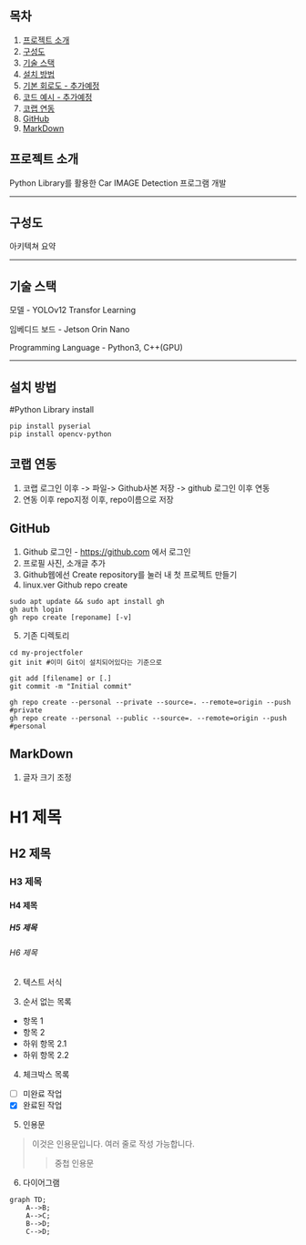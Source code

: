 ## 목차
1. [프로젝트 소개](#프로젝트-소개)
2. [구성도](#구성도)
3. [기술 스택](#기술-스택)
4. [설치 방법](#설치-방법)
5. [기본 회로도 - 추가예정](#기본-회로도)
6. [코드 예시 - 추가예정](#코드-예시)
7. [코랩 연동](#코렙-연동)
8. [GitHub](#Github) 
9. [MarkDown](#MarkDown)


## 프로젝트 소개

Python Library를 활용한 Car IMAGE Detection 프로그램 개발

---

## 구성도

아키텍쳐 요약

---


## 기술 스택

모델 - YOLOv12 Transfor Learning

임베디드 보드 - Jetson Orin Nano

Programming Language - Python3, C++(GPU)

---

## 설치 방법

#Python Library install
```
pip install pyserial
pip install opencv-python
```

## 코랩 연동

1. 코랩 로그인 이후 -> 파일-> Github사본 저장 -> github 로그인 이후 연동
2. 연동 이후 repo지정 이후, repo이름으로 저장 


## GitHub

1. Github 로그인 - https://github.com 에서 로그인
2. 프로필 사진, 소개글 추가
3. Github웹에선 Create repository를 눌러 내 첫 프로젝트 만들기
4. linux.ver Github repo create
```
sudo apt update && sudo apt install gh
gh auth login
gh repo create [reponame] [-v]

```
5. 기존 디렉토리
```
cd my-projectfoler
git init #이미 Git이 설치되어있다는 기준으로

git add [filename] or [.]
git commit -m "Initial commit"

gh repo create --personal --private --source=. --remote=origin --push #private
gh repo create --personal --public --source=. --remote=origin --push #personal
```

## MarkDown

1. 글자 크기 조정

# H1 제목
## H2 제목
### H3 제목
#### H4 제목
##### H5 제목
###### H6 제목

2. 텍스트 서식

3. 순서 없는 목록

- 항목 1
- 항목 2
 - 하위 항목 2.1
 - 하위 항목 2.2

4. 체크박스 목록

- [ ] 미완료 작업
- [x] 완료된 작업

5. 인용문

> 이것은 인용문입니다.
> 여러 줄로 작성 가능합니다.
>> 중첩 인용문

6. 다이어그램

```mermaid
graph TD;
    A-->B;
    A-->C;
    B-->D;
    C-->D;
```
